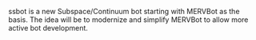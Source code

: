 ssbot is a new Subspace/Continuum bot starting with MERVBot as the basis. The idea will be to modernize and simplify MERVBot to allow more active bot development.
